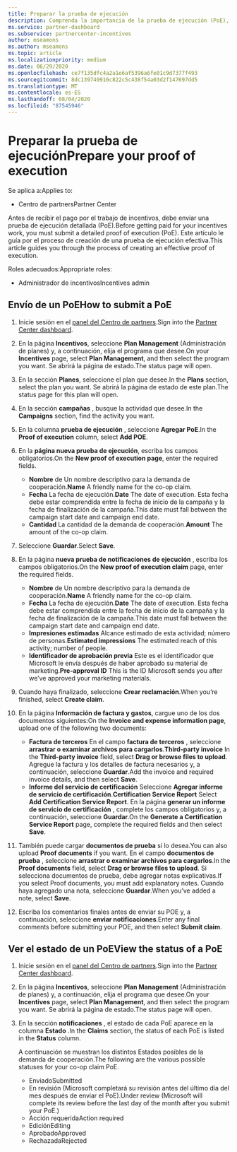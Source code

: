 ```yaml
---
title: Preparar la prueba de ejecución
description: Comprenda la importancia de la prueba de ejecución (PoE), las escalas de tiempo, el estado de visualización y las directrices de envío.
ms.service: partner-dashboard
ms.subservice: partnercenter-incentives
author: mseamons
ms.author: mseamons
ms.topic: article
ms.localizationpriority: medium
ms.date: 06/29/2020
ms.openlocfilehash: ce7f135dfc4a2a1e6af5396a6fe01c9d7377f493
ms.sourcegitcommit: 8dc139749916c822c5c438f54a03d2f147697dd5
ms.translationtype: MT
ms.contentlocale: es-ES
ms.lasthandoff: 08/04/2020
ms.locfileid: "87545946"
---
```

# <a name="prepare-your-proof-of-execution"></a><span data-ttu-id="fbbde-103">Preparar la prueba de ejecución</span><span class="sxs-lookup"><span data-stu-id="fbbde-103">Prepare your proof of execution</span></span>

<span data-ttu-id="fbbde-104">Se aplica a:</span><span class="sxs-lookup"><span data-stu-id="fbbde-104">Applies to:</span></span>

- <span data-ttu-id="fbbde-105">Centro de partners</span><span class="sxs-lookup"><span data-stu-id="fbbde-105">Partner Center</span></span>

<span data-ttu-id="fbbde-106">Antes de recibir el pago por el trabajo de incentivos, debe enviar una prueba de ejecución detallada (PoE).</span><span class="sxs-lookup"><span data-stu-id="fbbde-106">Before getting paid for your incentives work, you must submit a detailed proof of execution (PoE).</span></span> <span data-ttu-id="fbbde-107">Este artículo le guía por el proceso de creación de una prueba de ejecución efectiva.</span><span class="sxs-lookup"><span data-stu-id="fbbde-107">This article guides you through the process of creating an effective proof of execution.</span></span>

<span data-ttu-id="fbbde-108">Roles adecuados:</span><span class="sxs-lookup"><span data-stu-id="fbbde-108">Appropriate roles:</span></span>

- <span data-ttu-id="fbbde-109">Administrador de incentivos</span><span class="sxs-lookup"><span data-stu-id="fbbde-109">Incentives admin</span></span>

## <a name="how-to-submit-a-poe"></a><span data-ttu-id="fbbde-110">Envío de un PoE</span><span class="sxs-lookup"><span data-stu-id="fbbde-110">How to submit a PoE</span></span>

1. <span data-ttu-id="fbbde-111">Inicie sesión en el [panel del Centro de partners](https://partner.microsoft.com/dashboard/).</span><span class="sxs-lookup"><span data-stu-id="fbbde-111">Sign into the [Partner Center dashboard](https://partner.microsoft.com/dashboard/).</span></span>

2. <span data-ttu-id="fbbde-112">En la página **Incentivos**, seleccione **Plan Management** (Administración de planes) y, a continuación, elija el programa que desee.</span><span class="sxs-lookup"><span data-stu-id="fbbde-112">On your **Incentives** page, select **Plan Management**, and then select the program you want.</span></span> <span data-ttu-id="fbbde-113">Se abrirá la página de estado.</span><span class="sxs-lookup"><span data-stu-id="fbbde-113">The status page will open.</span></span>

3. <span data-ttu-id="fbbde-114">En la sección **Planes**, seleccione el plan que desee.</span><span class="sxs-lookup"><span data-stu-id="fbbde-114">In the **Plans** section, select the plan you want.</span></span> <span data-ttu-id="fbbde-115">Se abrirá la página de estado de este plan.</span><span class="sxs-lookup"><span data-stu-id="fbbde-115">The status page for this plan will open.</span></span>

4. <span data-ttu-id="fbbde-116">En la sección **campañas** , busque la actividad que desee.</span><span class="sxs-lookup"><span data-stu-id="fbbde-116">In the **Campaigns** section, find the activity you want.</span></span>

5. <span data-ttu-id="fbbde-117">En la columna **prueba de ejecución** , seleccione **Agregar PoE**.</span><span class="sxs-lookup"><span data-stu-id="fbbde-117">In the **Proof of execution** column, select **Add POE**.</span></span>

6. <span data-ttu-id="fbbde-118">En la **página nueva prueba de ejecución**, escriba los campos obligatorios.</span><span class="sxs-lookup"><span data-stu-id="fbbde-118">On the **New proof of execution page**, enter the required fields.</span></span>

   - <span data-ttu-id="fbbde-119">**Nombre** de  Un nombre descriptivo para la demanda de cooperación.</span><span class="sxs-lookup"><span data-stu-id="fbbde-119">**Name**  A friendly name for the co-op claim.</span></span>
   - <span data-ttu-id="fbbde-120">**Fecha**  La fecha de ejecución.</span><span class="sxs-lookup"><span data-stu-id="fbbde-120">**Date**  The date of execution.</span></span> <span data-ttu-id="fbbde-121">Esta fecha debe estar comprendida entre la fecha de inicio de la campaña y la fecha de finalización de la campaña.</span><span class="sxs-lookup"><span data-stu-id="fbbde-121">This date must fall between the campaign start date and campaign end date.</span></span>
   - <span data-ttu-id="fbbde-122">**Cantidad**  La cantidad de la demanda de cooperación.</span><span class="sxs-lookup"><span data-stu-id="fbbde-122">**Amount**  The amount of the co-op claim.</span></span>

7. <span data-ttu-id="fbbde-123">Seleccione **Guardar**.</span><span class="sxs-lookup"><span data-stu-id="fbbde-123">Select **Save**.</span></span>

8. <span data-ttu-id="fbbde-124">En la página **nueva prueba de notificaciones de ejecución** , escriba los campos obligatorios.</span><span class="sxs-lookup"><span data-stu-id="fbbde-124">On the **New proof of execution claim** page, enter the required fields.</span></span>

   - <span data-ttu-id="fbbde-125">**Nombre** de  Un nombre descriptivo para la demanda de cooperación.</span><span class="sxs-lookup"><span data-stu-id="fbbde-125">**Name**  A friendly name for the co-op claim.</span></span>
   - <span data-ttu-id="fbbde-126">**Fecha**  La fecha de ejecución.</span><span class="sxs-lookup"><span data-stu-id="fbbde-126">**Date**  The date of execution.</span></span> <span data-ttu-id="fbbde-127">Esta fecha debe estar comprendida entre la fecha de inicio de la campaña y la fecha de finalización de la campaña.</span><span class="sxs-lookup"><span data-stu-id="fbbde-127">This date must fall between the campaign start date and campaign end date.</span></span>
   - <span data-ttu-id="fbbde-128">**Impresiones estimadas**   Alcance estimado de esta actividad; número de personas.</span><span class="sxs-lookup"><span data-stu-id="fbbde-128">**Estimated impressions**   The estimated reach of this activity; number of people.</span></span>
   - <span data-ttu-id="fbbde-129">**Identificador de aprobación previa**   Este es el identificador que Microsoft le envía después de haber aprobado su material de marketing.</span><span class="sxs-lookup"><span data-stu-id="fbbde-129">**Pre-approval ID**   This is the ID Microsoft sends you after we’ve approved your marketing materials.</span></span>

9. <span data-ttu-id="fbbde-130">Cuando haya finalizado, seleccione **Crear reclamación**.</span><span class="sxs-lookup"><span data-stu-id="fbbde-130">When you’re finished, select **Create claim**.</span></span>

10. <span data-ttu-id="fbbde-131">En la página **Información de factura y gastos**, cargue uno de los dos documentos siguientes:</span><span class="sxs-lookup"><span data-stu-id="fbbde-131">On the **Invoice and expense information page**, upload one of the following two documents:</span></span>
    - <span data-ttu-id="fbbde-132">**Factura de terceros**  En el campo **factura de terceros** , seleccione **arrastrar o examinar archivos para cargarlos**.</span><span class="sxs-lookup"><span data-stu-id="fbbde-132">**Third-party invoice**  In the **Third-party invoice** field, select **Drag or browse files to upload**.</span></span> <span data-ttu-id="fbbde-133">Agregue la factura y los detalles de factura necesarios y, a continuación, seleccione **Guardar**.</span><span class="sxs-lookup"><span data-stu-id="fbbde-133">Add the invoice and required invoice details, and then select **Save**.</span></span>
    - <span data-ttu-id="fbbde-134">**Informe del servicio de certificación**  Seleccione **Agregar informe de servicio de certificación**.</span><span class="sxs-lookup"><span data-stu-id="fbbde-134">**Certification Service Report**  Select **Add Certification Service Report**.</span></span> <span data-ttu-id="fbbde-135">En la página **generar un informe de servicio de certificación** , complete los campos obligatorios y, a continuación, seleccione **Guardar**.</span><span class="sxs-lookup"><span data-stu-id="fbbde-135">On the **Generate a Certification Service Report** page, complete the required fields and then select **Save**.</span></span>

11. <span data-ttu-id="fbbde-136">También puede cargar **documentos de prueba** si lo desea.</span><span class="sxs-lookup"><span data-stu-id="fbbde-136">You can also upload **Proof documents** if you want.</span></span> <span data-ttu-id="fbbde-137">En el campo **documentos de prueba** , seleccione **arrastrar o examinar archivos para cargarlos**.</span><span class="sxs-lookup"><span data-stu-id="fbbde-137">In the **Proof documents** field, select **Drag or browse files to upload**.</span></span> <span data-ttu-id="fbbde-138">Si selecciona documentos de prueba, debe agregar notas explicativas.</span><span class="sxs-lookup"><span data-stu-id="fbbde-138">If you select Proof documents, you must add explanatory notes.</span></span> <span data-ttu-id="fbbde-139">Cuando haya agregado una nota, seleccione **Guardar**.</span><span class="sxs-lookup"><span data-stu-id="fbbde-139">When you’ve added a note, select **Save**.</span></span>

12. <span data-ttu-id="fbbde-140">Escriba los comentarios finales antes de enviar su POE y, a continuación, seleccione **enviar notificaciones**.</span><span class="sxs-lookup"><span data-stu-id="fbbde-140">Enter any final comments before submitting your POE, and then select **Submit claim**.</span></span>

## <a name="view-the-status-of-a-poe"></a><span data-ttu-id="fbbde-141">Ver el estado de un PoE</span><span class="sxs-lookup"><span data-stu-id="fbbde-141">View the status of a PoE</span></span>

1. <span data-ttu-id="fbbde-142">Inicie sesión en el [panel del Centro de partners](https://partner.microsoft.com/dashboard/).</span><span class="sxs-lookup"><span data-stu-id="fbbde-142">Sign into the [Partner Center dashboard](https://partner.microsoft.com/dashboard/).</span></span>

2. <span data-ttu-id="fbbde-143">En la página **Incentivos**, seleccione **Plan Management** (Administración de planes) y, a continuación, elija el programa que desee.</span><span class="sxs-lookup"><span data-stu-id="fbbde-143">On your **Incentives** page, select **Plan Management**, and then select the program you want.</span></span> <span data-ttu-id="fbbde-144">Se abrirá la página de estado.</span><span class="sxs-lookup"><span data-stu-id="fbbde-144">The status page will open.</span></span>

3. <span data-ttu-id="fbbde-145">En la sección **notificaciones** , el estado de cada PoE aparece en la columna **Estado** .</span><span class="sxs-lookup"><span data-stu-id="fbbde-145">In the **Claims** section, the status of each PoE is listed in the **Status** column.</span></span>

   <span data-ttu-id="fbbde-146">A continuación se muestran los distintos Estados posibles de la demanda de cooperación.</span><span class="sxs-lookup"><span data-stu-id="fbbde-146">The following are the various possible statuses for your co-op claim PoE.</span></span>

   - <span data-ttu-id="fbbde-147">Enviado</span><span class="sxs-lookup"><span data-stu-id="fbbde-147">Submitted</span></span>
   - <span data-ttu-id="fbbde-148">En revisión (Microsoft completará su revisión antes del último día del mes después de enviar el PoE).</span><span class="sxs-lookup"><span data-stu-id="fbbde-148">Under review (Microsoft will complete its review before the last day of the month after you submit your PoE.)</span></span>
   - <span data-ttu-id="fbbde-149">Acción requerida</span><span class="sxs-lookup"><span data-stu-id="fbbde-149">Action required</span></span>
   - <span data-ttu-id="fbbde-150">Edición</span><span class="sxs-lookup"><span data-stu-id="fbbde-150">Editing</span></span>
   - <span data-ttu-id="fbbde-151">Aprobado</span><span class="sxs-lookup"><span data-stu-id="fbbde-151">Approved</span></span>
   - <span data-ttu-id="fbbde-152">Rechazada</span><span class="sxs-lookup"><span data-stu-id="fbbde-152">Rejected</span></span>
